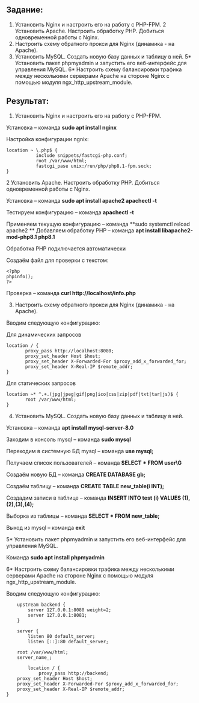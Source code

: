 ## Задание:

1. Установить Nginx и настроить его на работу с PHP-FPM.
2 Установить Apache. Настроить обработку PHP. Добиться одновременной работы с Nginx.
3. Настроить схему обратного прокси для Nginx (динамика - на Apache).
4. Установить MySQL. Создать новую базу данных и таблицу в ней.
5* Установить пакет phpmyadmin и запустить его веб-интерфейс для управления MySQL.
6* Настроить схему балансировки трафика между несколькими серверами Apache на стороне Nginx с помощью модуля ngx_http_upstream_module.

## Результат:
1. Установить Nginx и настроить его на работу с PHP-FPM.

Установка – команда **sudo apt install nginx**

Настройка конфигурации ngnix:

	location ~ \.php$ {
		       include snippets/fastcgi-php.conf;
		       root /var/www/html;
		       fastcgi_pase unix:/run/php/php8.1-fpm.sock;
	}

2 Установить Apache. Настроить обработку PHP. Добиться одновременной работы с Nginx.

Установка – команда **sudo apt install apache2 apachectl -t**

Тестируем конфигурацию – команда **apachectl -t**

Применяем текущую конфигурацию – команда **sudo systemctl reload apache2
**
Добавляем обработку PHP – команда **apt install libapache2-mod-php8.1 php8.1**

Обработка PHP подключается автоматически

Создаём файл для проверки с текстом:

	<?php
	phpinfo();
	?>
 
Проверка – команда **curl http://localhost/info.php**

3. Настроить схему обратного прокси для Nginx (динамика - на Apache).

Вводим следующую конфигурацию:

Для динамических запросов

	location / {
	       proxy_pass http://localhost:8080;
	       proxy_set_header Host $host;
	       proxy_set_header X-Forwarded-For $proxy_add_x_forwarded_for;
	       proxy_set_header X-Real-IP $remote_addr;
	}

Для статических запросов

	location ~* ^.+.(jpg|jpeg|gif|png|ico|css|zip|pdf|txt|tar|js)$ {
	       root /var/www/html;
	}

4. Установить MySQL. Создать новую базу данных и таблицу в ней.

Установка – команда **apt install mysql-server-8.0**

Заходим в консоль mysql – команда **sudo mysql**

Переходим в системную БД mysql – команда **use mysql;**

Получаем список пользователей – команда **SELECT * FROM user\G**

Создаём новую БД – команда **CREATE DATABASE gb;**

Создаём таблицу – команда **CREATE TABLE new_table(i INT);**

Создадим записи в таблице – команда **INSERT INTO test (i) VALUES (1),(2),(3),(4);**

Выборка из таблицы – команда **SELECT * FROM new_table;**

Выход из mysql – команда **exit**

5* Установить пакет phpmyadmin и запустить его веб-интерфейс для управления MySQL.

Команда **sudo apt install phpmyadmin**

6* Настроить схему балансировки трафика между несколькими серверами Apache на стороне Nginx с помощью модуля ngx_http_upstream_module.

Вводим следующую конфигурацию:

		upstream backend {
			server 127.0.0.1:8080 weight=2;
			server 127.0.0.1:8081;
		}
		
		server {
			listen 80 default_server;
			listen [::]:80 default_server;
		
		root /var/www/html;
		server_name_;
		
			location / {
				proxy_pass http://backend;
		proxy_set_header Host $host;
		proxy_set_header X-Forwarded-For $proxy_add_x_forwarded_for;
		proxy_set_header X-Real-IP $remote_addr;
	}

